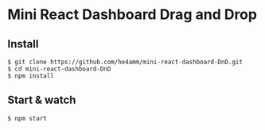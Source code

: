 # Mini React Dashboard Drag and Drop

## Install

    $ git clone https://github.com/he4amm/mini-react-dashboard-DnD.git
    $ cd mini-react-dashboard-DnD
    $ npm install

## Start & watch

    $ npm start
